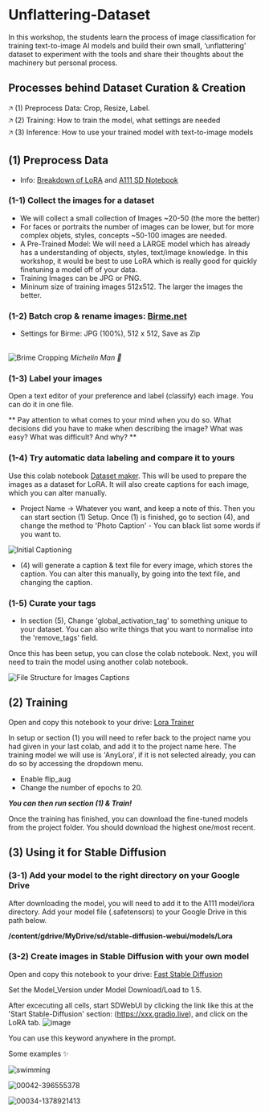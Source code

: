 # Unflattering-Dataset
In this workshop, the students learn the process of image classification for training text-to-image AI models and build their own small, ‘unflattering’ dataset to experiment with the tools and share their thoughts about the machinery but personal process.

## Processes behind Dataset Curation & Creation

🡥 (1) Preprocess Data: Crop, Resize, Label. <br/>
🡥 (2) Training: How to train the model, what settings are needed <br/>
🡥 (3) Inference: How to use your trained model with text-to-image models <br/>

## (1) Preprocess Data


* Info: [Breakdown of LoRA](https://softwarekeep.com/help-center/how-to-use-stable-diffusion-lora-models) and [A111 SD Notebook](https://github.com/AUTOMATIC1111/stable-diffusion-webui)

### (1-1) Collect the images for a dataset
* We will collect a small collection of Images ~20-50 (the more the better)
* For faces or portraits the number of images can be lower, but for more complex objets, styles, concepts ~50-100 images are needed.
* A Pre-Trained Model: We will need a LARGE model which has already has a understanding of objects, styles, text/image knowledge. In this workshop, it would be best to use LoRA which is really good for quickly finetuning a model off of your data.
* Training Images can be JPG or PNG.
* Mininum size of training images 512x512. The larger the images the better.
  

### (1-2) Batch crop & rename images: [Birme.net](https://www.birme.net/?image_format=jpeg&quality_jpeg=100&rename=EnterNameHere-XXX)

* Settings for Birme: JPG (100%), 512 x 512, Save as Zip

<br/>![Brime Cropping](https://github.com/soyunparrrk/Unflattering-Dataset/blob/c1f991bc5ec2e9b149a15d4edbf2cbe7addc20c0/media/Brime%20Cropping.png)
_Michelin Man 🛞_

### (1-3) Label your images
Open a text editor of your preference and label (classify) each image. You can do it in one file.

** Pay attention to what comes to your mind when you do so. What decisions did you have to make when describing the image? What was easy? What was difficult? And why? **

### (1-4) Try automatic data labeling and compare it to yours

Use this colab notebook [Dataset maker](https://colab.research.google.com/github/hollowstrawberry/kohya-colab/blob/main/Dataset_Maker.ipynb). This will be used to prepare the images as a dataset for LoRA. It will also create captions for each image, which you can alter manually.

* Project Name -> Whatever you want, and keep a note of this.
Then you can start section (1) Setup. Once (1) is finished, go to section (4), and change the method to 'Photo Caption' - You can black list some words if you want to.

![Initial Captioning](https://github.com/soyunparrrk/Unflattering-Dataset/blob/69a351375a049c8436da981b51ade9a54429ce34/media/Initial%20Captionin.png)

* (4) will generate a caption & text file for every image, which stores the caption. You can alter this manually, by going into the text file, and changing the caption.

### (1-5) Curate your tags

* In section (5),  Change 'global_activation_tag' to something unique to your dataset. You can also write things that you want to normalise into the 'remove_tags' field. 

Once this has been setup, you can close the colab notebook. Next, you will need to train the model using another colab notebook.

![File Structure for Images   Captions](https://github.com/soyunparrrk/Unflattering-Dataset/blob/69a351375a049c8436da981b51ade9a54429ce34/media/File%20Structure%20for%20Images%20%26%20Captions.png)

## (2) Training

Open and copy this notebook to your drive: [Lora Trainer](https://colab.research.google.com/github/hollowstrawberry/kohya-colab/blob/main/Lora_Trainer.ipynb)
  
In setup or section (1) you will need to refer back to the project name you had given in your last colab, and add it to the project name here. The training model we will use is 'AnyLora', if it is not selected already, you can do so by accessing the dropdown menu.

* Enable flip_aug
* Change the number of epochs to 20.
  
**_You can then run section (1) & Train!_**

Once the training has finished, you can download the fine-tuned models from the project folder. You should download the highest one/most recent.

## (3) Using it for Stable Diffusion

### (3-1) Add your model to the right directory on your Google Drive
After downloading the model, you will need to add it to the A111 model/lora directory. Add your model file (.safetensors) to your Google Drive in this path below.

**/content/gdrive/MyDrive/sd/stable-diffusion-webui/models/Lora**

### (3-2) Create images in Stable Diffusion with your own model

Open and copy this notebook to your drive: [Fast Stable Diffusion](https://colab.research.google.com/github/TheLastBen/fast-stable-diffusion/blob/main/fast_stable_diffusion_AUTOMATIC1111.ipynb)

Set the Model_Version under Model Download/Load to 1.5.

After excecuting all cells, start SDWebUI by clicking the link like this at the 'Start Stable-Diffusion' section: (https://xxx.gradio.live), and click on the LoRA tab.
![image](https://github.com/Caileannn/Unflattering-Dataset/assets/25906839/667b45ed-7bfd-447e-b814-8068ddff8ec5)

You can use this keyword anywhere in the prompt.

Some examples ✨

![swimming](https://github.com/soyunparrrk/Unflattering-Dataset/blob/e5f568608a9589fe5b868b245388b092a6ed971e/media/swimming.png)

![00042-396555378](https://github.com/soyunparrrk/Unflattering-Dataset/blob/e5f568608a9589fe5b868b245388b092a6ed971e/media/00044-3648499070.png)

![00034-1378921413](https://github.com/soyunparrrk/Unflattering-Dataset/blob/e5f568608a9589fe5b868b245388b092a6ed971e/media/00034-1378921413.png)





